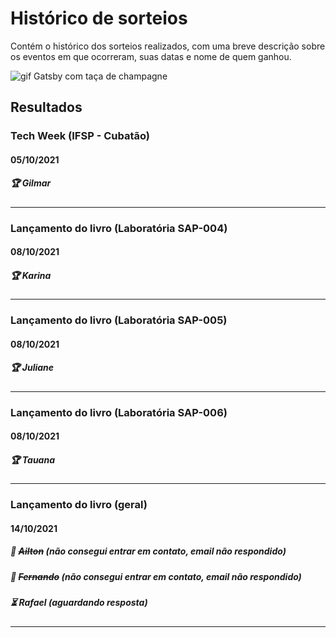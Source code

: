 # Histórico de sorteios
Contém o histórico dos sorteios realizados, com uma breve descrição sobre os eventos em que ocorreram, suas datas e nome de quem ganhou.

![gif Gatsby com taça de champagne](./images/congrats.gif)

## Resultados

### Tech Week (IFSP - Cubatão)
#### 05/10/2021
##### 🏆 Gilmar

---

### Lançamento do livro (Laboratória SAP-004)
#### 08/10/2021
##### 🏆 Karina

---

### Lançamento do livro (Laboratória SAP-005)
#### 08/10/2021
##### 🏆 Juliane

---

### Lançamento do livro (Laboratória SAP-006)
#### 08/10/2021
##### 🏆 Tauana

---

### Lançamento do livro (geral)
#### 14/10/2021
##### 🚫 <del>Ailton</del> (não consegui entrar em contato, email não respondido)
##### 🚫 <del>Fernando</del> (não consegui entrar em contato, email não respondido)
##### ⏳ Rafael (aguardando resposta)

---
